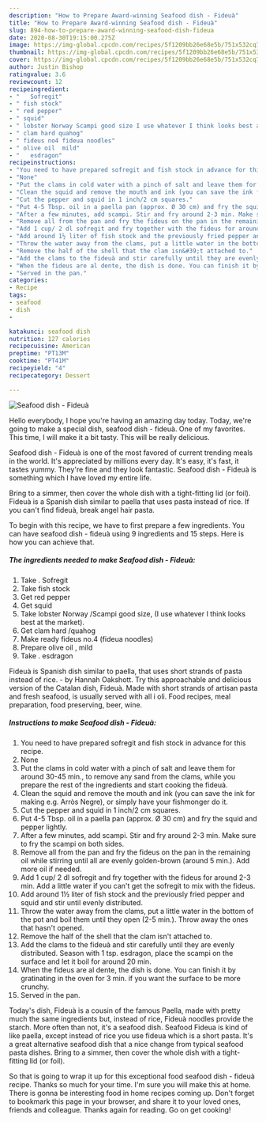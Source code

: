 ```yaml
---
description: "How to Prepare Award-winning Seafood dish - Fideuà"
title: "How to Prepare Award-winning Seafood dish - Fideuà"
slug: 894-how-to-prepare-award-winning-seafood-dish-fideua
date: 2020-08-30T19:15:00.275Z
image: https://img-global.cpcdn.com/recipes/5f1209bb26e68e5b/751x532cq70/seafood-dish-fideua-recipe-main-photo.jpg
thumbnail: https://img-global.cpcdn.com/recipes/5f1209bb26e68e5b/751x532cq70/seafood-dish-fideua-recipe-main-photo.jpg
cover: https://img-global.cpcdn.com/recipes/5f1209bb26e68e5b/751x532cq70/seafood-dish-fideua-recipe-main-photo.jpg
author: Justin Bishop
ratingvalue: 3.6
reviewcount: 12
recipeingredient:
- "   Sofregit"
- " fish stock"
- " red pepper"
- " squid"
- " lobster Norway Scampi good size I use whatever I think looks best at the market"
- " clam hard quahog"
- " fideus no4 fideua noodles"
- " olive oil  mild"
- "   esdragon"
recipeinstructions:
- "You need to have prepared sofregit and fish stock in advance for this recipe."
- "None"
- "Put the clams in cold water with a pinch of salt and leave them for around 30-45 min., to remove any sand from the clams, while you prepare the rest of the ingredients and start cooking the fideuà."
- "Clean the squid and remove the mouth and ink (you can save the ink for making e.g. Arròs Negre), or simply have your fishmonger do it."
- "Cut the pepper and squid in 1 inch/2 cm squares."
- "Put 4-5 Tbsp. oil in a paella pan (approx. Ø 30 cm) and fry the squid and pepper lightly."
- "After a few minutes, add scampi. Stir and fry around 2-3 min. Make sure to fry the scampi on both sides."
- "Remove all from the pan and fry the fideus on the pan in the remaining oil while stirring until all are evenly golden-brown (around 5 min.). Add more oil if needed."
- "Add 1 cup/ 2 dl sofregit and fry together with the fideus for around 2-3 min. Add a little water if you can&#39;t get the sofregit to mix with the fideus."
- "Add around 1½ liter of fish stock and the previously fried pepper and squid and stir until evenly distributed."
- "Throw the water away from the clams, put a little water in the bottom of the pot and boil them until they open (2-5 min.). Throw away the ones that hasn&#39;t opened."
- "Remove the half of the shell that the clam isn&#39;t attached to."
- "Add the clams to the fideuà and stir carefully until they are evenly distributed. Season with 1 tsp. esdragon, place the scampi on the surface and let it boil for around 20 min."
- "When the fideus are al dente, the dish is done. You can finish it by gratinating in the oven for 3 min. if you want the surface to be more crunchy."
- "Served in the pan."
categories:
- Recipe
tags:
- seafood
- dish
- 

katakunci: seafood dish  
nutrition: 127 calories
recipecuisine: American
preptime: "PT13M"
cooktime: "PT41M"
recipeyield: "4"
recipecategory: Dessert

---
```



![Seafood dish - Fideuà](https://img-global.cpcdn.com/recipes/5f1209bb26e68e5b/751x532cq70/seafood-dish-fideua-recipe-main-photo.jpg)

Hello everybody, I hope you're having an amazing day today. Today, we're going to make a special dish, seafood dish - fideuà. One of my favorites. This time, I will make it a bit tasty. This will be really delicious.

Seafood dish - Fideuà is one of the most favored of current trending meals in the world. It's appreciated by millions every day. It's easy, it's fast, it tastes yummy. They're fine and they look fantastic. Seafood dish - Fideuà is something which I have loved my entire life.

Bring to a simmer, then cover the whole dish with a tight-fitting lid (or foil). Fideuà is a Spanish dish similar to paella that uses pasta instead of rice. If you can&#39;t find fideuà, break angel hair pasta.


To begin with this recipe, we have to first prepare a few ingredients. You can have seafood dish - fideuà using 9 ingredients and 15 steps. Here is how you can achieve that.

<!--inarticleads1-->

##### The ingredients needed to make Seafood dish - Fideuà:

1. Take  .  Sofregit
1. Take  fish stock
1. Get  red pepper
1. Get  squid
1. Take  lobster Norway /Scampi good size, (I use whatever I think looks best at the market).
1. Get  clam hard /quahog
1. Make ready  fideus no.4 (fideua noodles)
1. Prepare  olive oil , mild
1. Take  .  esdragon


Fideuà is Spanish dish similar to paella, that uses short strands of pasta instead of rice. - by Hannah Oakshott. Try this approachable and delicious version of the Catalan dish, Fideuà. Made with short strands of artisan pasta and fresh seafood, is usually served with all i oli. Food recipes, meal preparation, food preserving, beer, wine. 

<!--inarticleads2-->

##### Instructions to make Seafood dish - Fideuà:

1. You need to have prepared sofregit and fish stock in advance for this recipe.
1. None
1. Put the clams in cold water with a pinch of salt and leave them for around 30-45 min., to remove any sand from the clams, while you prepare the rest of the ingredients and start cooking the fideuà.
1. Clean the squid and remove the mouth and ink (you can save the ink for making e.g. Arròs Negre), or simply have your fishmonger do it.
1. Cut the pepper and squid in 1 inch/2 cm squares.
1. Put 4-5 Tbsp. oil in a paella pan (approx. Ø 30 cm) and fry the squid and pepper lightly.
1. After a few minutes, add scampi. Stir and fry around 2-3 min. Make sure to fry the scampi on both sides.
1. Remove all from the pan and fry the fideus on the pan in the remaining oil while stirring until all are evenly golden-brown (around 5 min.). Add more oil if needed.
1. Add 1 cup/ 2 dl sofregit and fry together with the fideus for around 2-3 min. Add a little water if you can&#39;t get the sofregit to mix with the fideus.
1. Add around 1½ liter of fish stock and the previously fried pepper and squid and stir until evenly distributed.
1. Throw the water away from the clams, put a little water in the bottom of the pot and boil them until they open (2-5 min.). Throw away the ones that hasn&#39;t opened.
1. Remove the half of the shell that the clam isn&#39;t attached to.
1. Add the clams to the fideuà and stir carefully until they are evenly distributed. Season with 1 tsp. esdragon, place the scampi on the surface and let it boil for around 20 min.
1. When the fideus are al dente, the dish is done. You can finish it by gratinating in the oven for 3 min. if you want the surface to be more crunchy.
1. Served in the pan.


Today&#39;s dish, Fideuà is a cousin of the famous Paella, made with pretty much the same ingredients but, instead of rice, Fideuà noodles provide the starch. More often than not, it&#39;s a seafood dish. Seafood Fideua is kind of like paella, except instead of rice you use fideua which is a short pasta. It&#39;s a great alternative seafood dish that a nice change from typical seafood pasta dishes. Bring to a simmer, then cover the whole dish with a tight-fitting lid (or foil). 

So that is going to wrap it up for this exceptional food seafood dish - fideuà recipe. Thanks so much for your time. I'm sure you will make this at home. There is gonna be interesting food in home recipes coming up. Don't forget to bookmark this page in your browser, and share it to your loved ones, friends and colleague. Thanks again for reading. Go on get cooking!
